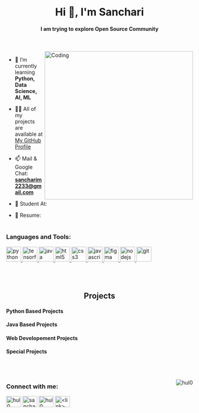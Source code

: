 <h1 align="center">Hi 👋, I'm Sanchari</h1>
<h4 align="center">I am trying to explore Open Source Community</h4>
<br></br>
<img align="right" alt="Coding" width="400" src="https://i.pinimg.com/originals/2a/53/65/2a53651a35816f499270d8275fd5318f.gif">

- 🌱 I’m currently learning **Python, Data Science, AI, ML**

- 👨‍💻 All of my projects are available at [My GitHub Profile](github.com/Hul0)

- 📫 Mail & Google Chat: **sancharim2233@gmail.com**

- 📖 Student At: <College Name><Link>

- 📄 Resume: <Text><Link>
  <br></br>
<h3 align="left">Languages and Tools:</h3>
<p align="left"> </a> <a href="https://www.python.org" target="_blank" rel="noreferrer"> <img src="https://upload.wikimedia.org/wikipedia/commons/thumb/c/c3/Python-logo-notext.svg/1869px-Python-logo-notext.svg.png" alt="python" width="40" height="40"/> </a> <a href="https://www.tensorflow.org" target="_blank" rel="noreferrer"> <img src="https://www.vectorlogo.zone/logos/tensorflow/tensorflow-icon.svg" alt="tensorflow" width="40" height="40"/> </a> <a href="https://www.java.com" target="_blank" rel="noreferrer"> <img src="https://pbs.twimg.com/media/A2B4CzOCAAAYXm1.png" alt="java" width="40" height="40"/> </a>  <a href="https://www.w3.org/html/" target="_blank" rel="noreferrer"> <img src="https://cdn.pixabay.com/photo/2017/08/05/11/16/logo-2582748_1280.png" alt="html5" width="40" height="40"/> </a> <a href="https://www.w3schools.com/css/" target="_blank" rel="noreferrer"> <img src="https://cdn.pixabay.com/photo/2017/08/05/11/16/logo-2582747_1280.png" alt="css3" width="40" height="40"/> </a> <a href="https://developer.mozilla.org/en-US/docs/Web/JavaScript" target="_blank" rel="noreferrer"> <img src="https://upload.wikimedia.org/wikipedia/commons/6/6a/JavaScript-logo.png" alt="javascript" width="40" height="40"/> </a>  <a href="https://www.figma.com/" target="_blank" rel="noreferrer"> <img src="https://www.vectorlogo.zone/logos/figma/figma-icon.svg" alt="figma" width="40" height="40"/> </a>   <a href="https://nodejs.org" target="_blank" rel="noreferrer"> <img src="https://w1.pngwing.com/pngs/885/534/png-transparent-green-grass-nodejs-javascript-react-mean-angularjs-logo-symbol-thumbnail.png" alt="nodejs" width="40" height="40"/> </a>  <a href="https://git-scm.com/" target="_blank" rel="noreferrer"> <img src="https://www.vectorlogo.zone/logos/git-scm/git-scm-icon.svg" alt="git" width="40" height="40"/> </a> </p>
  <br> </br>
  
<h2 align="center"> Projects </h2>
<h4 align="left"> Python Based Projects </h4>
<h4 align="left"> Java Based Projects </h4>
<h4 align="left"> Web Developement Projects </h4>
<h4 align="left"> Special Projects </h4>
<br> </br>
</p>
<img align="right" src="https://github-readme-streak-stats.herokuapp.com/?user=hul0&" alt="hul0"/>
<h3 align="left">Connect with me:</h3>
<p align="left">
<a href="https://linkedin.com/in/hul0" target="blank"><img align="center" src="https://static.vecteezy.com/system/resources/previews/009/097/186/original/blue-color-white-background-linkedin-design-logo-sign-symbol-free-vector.jpg" alt="hul0" height="30" width="40" /></a>
<a href="https://www.hackerrank.com/sancharim2233" target="blank"><img align="center" src="https://upload.wikimedia.org/wikipedia/commons/thumb/4/40/HackerRank_Icon-1000px.png/800px-HackerRank_Icon-1000px.png" alt="sancharim2233" height="30" width="40" /></a>
<a href="https://www.leetcode.com/hul0" target="blank"><img align="center" src="https://upload.wikimedia.org/wikipedia/commons/1/19/LeetCode_logo_black.png" alt="hul0" height="30" width="40" /></a>
<a href="https://auth.geeksforgeeks.org/user/sanchariii" target="blank"><img align="center" src="https://media.geeksforgeeks.org/wp-content/cdn-uploads/gfg_200x200-min.png" alt="<link>" height="30" width="40" /></a> </p>
